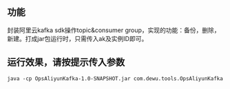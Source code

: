 ## 功能
封装阿里云kafka sdk操作topic&consumer group，实现的功能：备份，删除，新建。打成jar包运行时，只需传入ak及实例ID即可。

## 运行效果，请按提示传入参数
`java -cp OpsAliyunKafka-1.0-SNAPSHOT.jar com.dewu.tools.OpsAliyunKafka`
